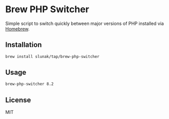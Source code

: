 # Brew PHP Switcher 

Simple script to switch quickly between major versions of PHP installed via [Homebrew].

## Installation

```sh
brew install slunak/tap/brew-php-switcher
```

## Usage

```sh
brew-php-switcher 8.2
```

## License

MIT

[Homebrew]:http://brew.sh/
